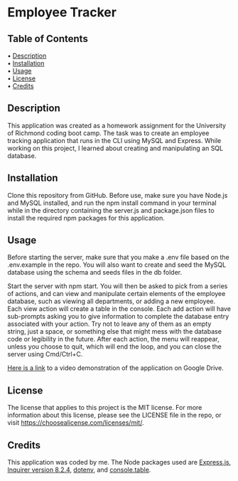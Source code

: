 # Employee Tracker

## Table of Contents

• [Description](#description)  
• [Installation](#installation)  
• [Usage](#usage)  
• [License](#license)  
• [Credits](#credits)

## Description

This application was created as a homework assignment for the University of Richmond coding boot camp. The task was to create an employee tracking application that runs in the CLI using MySQL and Express. While working on this project, I learned about creating and manipulating an SQL database.

## Installation

Clone this repository from GitHub. Before use, make sure you have Node.js and MySQL installed, and run the npm install command in your terminal while in the directory containing the server.js and package.json files to install the required npm packages for this application.

## Usage

Before starting the server, make sure that you make a .env file based on the .env.example in the repo. You will also want to create and seed the MySQL database using the schema and seeds files in the db folder.

Start the server with npm start. You will then be asked to pick from a series of actions, and can view and manipulate certain elements of the employee database, such as viewing all departments, or adding a new employee. Each view action will create a table in the console. Each add action will have sub-prompts asking you to give information to complete the database entry associated with your action. Try not to leave any of them as an empty string, just a space, or something else that might mess with the database code or legibility in the future. After each action, the menu will reappear, unless you choose to quit, which will end the loop, and you can close the server using Cmd/Ctrl+C.

[Here is a link]() to a video demonstration of the application on Google Drive.

## License

The license that applies to this project is the MIT license. For more information about this license, please see the LICENSE file in the repo, or visit https://choosealicense.com/licenses/mit/.

## Credits

This application was coded by me. The Node packages used are [Express.js](https://expressjs.com/), [Inquirer version 8.2.4](https://www.npmjs.com/package/inquirer), [dotenv](https://www.npmjs.com/package/dotenv), and [console.table](https://www.npmjs.com/package/console.table).
